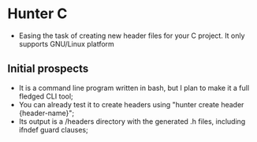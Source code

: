 # Hunter C
 * Easing the task of creating new header files for your C project. It only supports GNU/Linux platform
## Initial prospects
 * It is a command line program written in bash, but I plan to make it a full fledged CLI tool;
 * You can already test it to create headers using "hunter create header {header-name}";
 * Its output is a /headers directory with the generated .h files, including ifndef guard clauses; 
